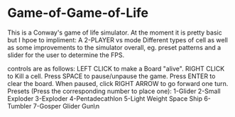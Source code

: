 # Game-of-Game-of-Life
This is a Conway's game of life simulator. At the moment it is pretty basic but I hpoe to impliment:
 A 2-PLAYER vs mode
 Different types of cell
as well as some improvements to the simulator overall, eg. preset patterns and a slider for the user to determine the FPS.

controls are as follows:
  LEFT CLICK to make a Board "alive".
  RIGHT CLICK to Kill a cell.
  Press SPACE to pause/unpause the game.
  Press ENTER to clear the board.
  When paused, click RIGHT ARROW to go forward one turn.
  Presets (Press the corresponding number to place one):
    1-Glider
    2-Small Exploder
    3-Exploder
    4-Pentadecathlon
    5-Light Weight Space Ship
    6-Tumbler
    7-Gosper Glider Gun\n
